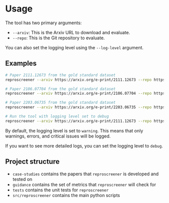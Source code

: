 # Usage

The tool has two primary arguments:

- `--arxiv`: This is the Arxiv URL to download and evaluate.
- `--repo`: This is the Git repository to evaluate.

You can also set the logging level using the `--log-level` argument.

## Examples

```bash
# Paper 2111.12673 from the gold standard dataset 
reproscreener --arxiv https://arxiv.org/e-print/2111.12673 --repo https://github.com/nicolinho/acc

# Paper 2106.07704 from the gold standard dataset
reproscreener --arxiv https://arxiv.org/e-print/2106.07704 --repo https://github.com/HanGuo97/soft-Q-learning-for-text-generation

# Paper 2203.06735 from the gold standard dataset
reproscreener --arxiv https://arxiv.org/e-print/2203.06735 --repo https://github.com/ghafeleb/Private-NonConvex-Federated-Learning-Without-a-Trusted-Server

# Run the tool with logging level set to debug
reproscreener --arxiv https://arxiv.org/e-print/2111.12673 --repo https://github.com/nicolinho/acc --log-level debug
```

By default, the logging level is set to `warning`. This means that only warnings, errors, and critical issues will be logged.

If you want to see more detailed logs, you can set the logging level to `debug`.

## Project structure

- `case-studies` contains the papers that `reproscreener` is developed and tested on
- `guidance` contains the set of metrics that `reproscreener` will check for
- `tests` contains the unit tests for `reproscreener`
- `src/reproscreener` contains the main python scripts
